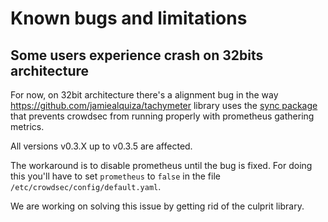 # Known bugs and limitations

## Some users experience crash on 32bits architecture

For now, on 32bit architecture there's a alignment bug in the way
https://github.com/jamiealquiza/tachymeter library uses the [sync package](https://golang.org/pkg/sync/atomic/#pkg-note-BUG) that prevents crowdsec from running properly with prometheus gathering metrics.

All versions  v0.3.X up to v0.3.5 are affected.

The workaround is to disable prometheus until the bug is fixed.  For
doing this you'll have to set `prometheus` to `false` in the file
`/etc/crowdsec/config/default.yaml`.

We are working on solving this issue by getting rid of the culprit
library.
